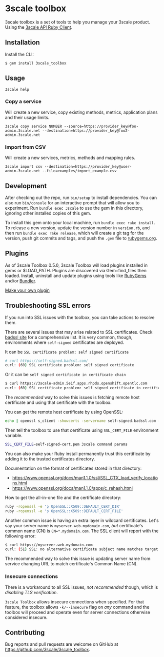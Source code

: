 # 3scale toolbox

3scale toolbox is a set of tools to help you manage your 3scale product. Using the [3scale API Ruby Client](https://github.com/3scale/3scale-api-ruby).

## Installation


Install the CLI:

    $ gem install 3scale_toolbox

## Usage

```shell
3scale help
```

### Copy a service

Will create a new service, copy existing methods, metrics, application plans and their usage limits.

```shell
3scale copy service NUMBER --source=https://provider_key@foo-admin.3scale.net --destination=https://provider_key@foo2-admin.3scale.net
```

### Import from CSV

Will create a new services, metrics, methods and mapping rules.

```shell
3scale import csv --destination=https://provider_key@user-admin.3scale.net --file=examples/import_example.csv
```

## Development

After checking out the repo, run `bin/setup` to install dependencies. You can also run `bin/console` for an interactive prompt that will allow you to experiment. Run `bundle exec 3scale` to use the gem in this directory, ignoring other installed copies of this gem.

To install this gem onto your local machine, run `bundle exec rake install`. To release a new version, update the version number in `version.rb`, and then run `bundle exec rake release`, which will create a git tag for the version, push git commits and tags, and push the `.gem` file to [rubygems.org](https://rubygems.org).

## Plugins

As of 3scale Toolbox 0.5.0, 3scale Toolbox will load plugins installed in gems or $LOAD_PATH. Plugins are discovered via Gem::find_files then loaded.
Install, uninstall and update plugins using tools like [RubyGems](https://guides.rubygems.org/rubygems-basics/) and/or [Bundler](https://bundler.io/).

[Make your own plugin](docs/plugins.md)

## Troubleshooting SSL errors

If you run into SSL issues with the toolbox, you can take actions to resolve them.

There are several issues that may arise related to SSL certificates.
Check [badssl site](https://badssl.com/) for a comprehensive list.
It is very common, though, environments where `self-signed` certificates are deployed.

It can be `SSL certificate problem: self signed certificate`

```bash
# curl https://self-signed.badssl.com/
curl: (60) SSL certificate problem: self signed certificate
```

Or it can be `self signed certificate in certificate chain`

```bash
$ curl https://3scale-admin.5e1f.apps.rhpds.openshift.opentlc.com
curl: (60) SSL certificate problem: self signed certificate in certificate chain
```

The *recommended* way to solve this issues is fetching remote host certificate
and using that certificate with the toolbox.

You can get the remote host certificate by using OpenSSL:

```bash
echo | openssl s_client -showcerts -servername self-signed.badssl.com -connect self-signed.badssl.com:443 2>/dev/null | openssl x509 > self-signed-cert.pem
```

Then tell the toolbox to use that certificate using `SSL_CERT_FILE` environment variable.

```bash
SSL_CERT_FILE=self-signed-cert.pem 3scale command params
```

You can also make your Ruby install permanently trust this certificate by adding it to the trusted certificates directory.

Documentation on the format of certificates stored in that directory:
* <https://www.openssl.org/docs/man1.1.0/ssl/SSL_CTX_load_verify_locations.html>
* <https://www.openssl.org/docs/man1.1.0/apps/c_rehash.html>

How to get the all-in-one file and the certificate directory:

```bash
ruby -ropenssl -e 'p OpenSSL::X509::DEFAULT_CERT_DIR'
ruby -ropenssl -e 'p OpenSSL::X509::DEFAULT_CERT_FILE'
```

Another common issue is having an extra layer in wildcard certificates.
Let's say your server name is `myserver.web.mydomain.com`,
*but* certificate's common name (CN) is `CN=*.mydomain.com`. The SSL client will report with the following error:

```bash
$ curl https://myserver.web.mydomain.com
curl: (51) SSL: no alternative certificate subject name matches target host name 'myserver.web.mydomain.com'
```

The recommended way to solve this issue is updating server name from service changing URL to match certificate's Common Name (CN).

### Insecure connections

There is a workaround to all SSL issues, *not recommended* though, which is *disabling TLS verification*.

`3scale Toolbox` allows insecure connections when specified. For that feature, the toolbox allows `-k/--insecure`
flag on *any* command and the toolbox will proceed and operate even for server connections otherwise considered insecure.

## Contributing

Bug reports and pull requests are welcome on GitHub at https://github.com/3scale/3scale_toolbox.

